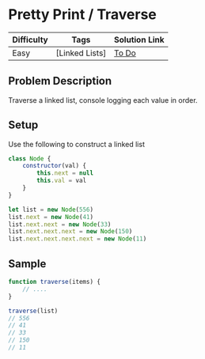 
# Pretty Print / Traverse

| Difficulty | Tags | Solution Link
| --- | --- | --- | 
| Easy | [Linked Lists] | [To Do]() | 


## Problem Description

Traverse a linked list, console logging each value in order.


## Setup

Use the following to construct a linked list

```js
class Node {
    constructor(val) {
        this.next = null
        this.val = val
    }
}

let list = new Node(556)
list.next = new Node(41)
list.next.next = new Node(33)
list.next.next.next = new Node(150)
list.next.next.next.next = new Node(11)
```

## Sample

```js
function traverse(items) {
    // ....
}

traverse(list)
// 556
// 41
// 33
// 150
// 11
```